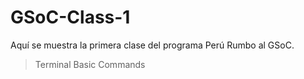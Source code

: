 # GSoC-Class-1
Aquí se muestra la primera clase del programa Perú Rumbo al GSoC.

>Terminal Basic Commands
